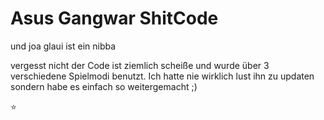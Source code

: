 # Asus Gangwar ShitCode

und joa
glaui ist ein nibba

vergesst nicht der Code ist ziemlich scheiße und wurde über 3 verschiedene Spielmodi benutzt.
Ich hatte nie wirklich lust ihn zu updaten sondern habe es einfach so weitergemacht ;)

:star:
